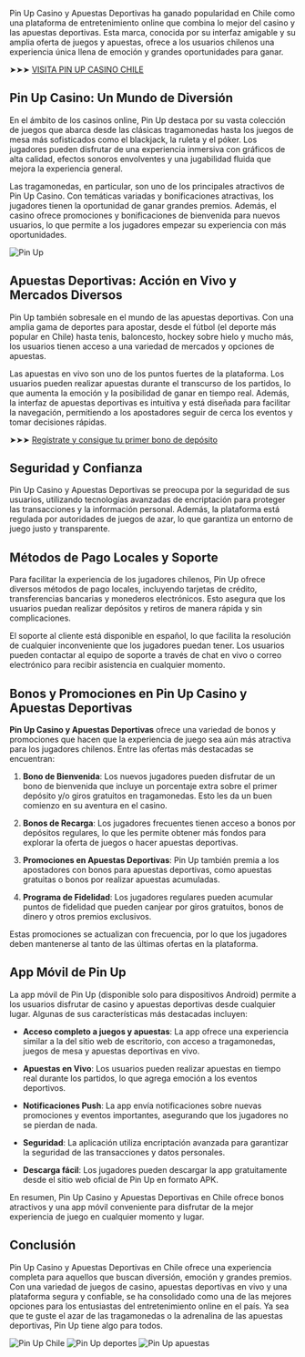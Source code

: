 
Pin Up Casino y Apuestas Deportivas ha ganado popularidad en Chile como una plataforma de entretenimiento online que combina lo mejor del casino y las apuestas deportivas. Esta marca, conocida por su interfaz amigable y su amplia oferta de juegos y apuestas, ofrece a los usuarios chilenos una experiencia única llena de emoción y grandes oportunidades para ganar.

➤➤➤ [VISITA PIN UP CASINO CHILE](https://tinyurl.com/34jypvsw "VISITA PIN UP CASINO CHILE")

## Pin Up Casino: Un Mundo de Diversión

En el ámbito de los casinos online, Pin Up destaca por su vasta colección de juegos que abarca desde las clásicas tragamonedas hasta los juegos de mesa más sofisticados como el blackjack, la ruleta y el póker. Los jugadores pueden disfrutar de una experiencia inmersiva con gráficos de alta calidad, efectos sonoros envolventes y una jugabilidad fluida que mejora la experiencia general.

Las tragamonedas, en particular, son uno de los principales atractivos de Pin Up Casino. Con temáticas variadas y bonificaciones atractivas, los jugadores tienen la oportunidad de ganar grandes premios. Además, el casino ofrece promociones y bonificaciones de bienvenida para nuevos usuarios, lo que permite a los jugadores empezar su experiencia con más oportunidades.

![Pin Up](https://i.postimg.cc/HxJRJsNy/pinup.jpg)

## Apuestas Deportivas: Acción en Vivo y Mercados Diversos

Pin Up también sobresale en el mundo de las apuestas deportivas. Con una amplia gama de deportes para apostar, desde el fútbol (el deporte más popular en Chile) hasta tenis, baloncesto, hockey sobre hielo y mucho más, los usuarios tienen acceso a una variedad de mercados y opciones de apuestas.

Las apuestas en vivo son uno de los puntos fuertes de la plataforma. Los usuarios pueden realizar apuestas durante el transcurso de los partidos, lo que aumenta la emoción y la posibilidad de ganar en tiempo real. Además, la interfaz de apuestas deportivas es intuitiva y está diseñada para facilitar la navegación, permitiendo a los apostadores seguir de cerca los eventos y tomar decisiones rápidas.

➤➤➤ [Regístrate y consigue tu primer bono de depósito](https://tinyurl.com/34jypvsw "Regístrate y consigue tu primer bono de depósito")

## Seguridad y Confianza

Pin Up Casino y Apuestas Deportivas se preocupa por la seguridad de sus usuarios, utilizando tecnologías avanzadas de encriptación para proteger las transacciones y la información personal. Además, la plataforma está regulada por autoridades de juegos de azar, lo que garantiza un entorno de juego justo y transparente.

## Métodos de Pago Locales y Soporte 

Para facilitar la experiencia de los jugadores chilenos, Pin Up ofrece diversos métodos de pago locales, incluyendo tarjetas de crédito, transferencias bancarias y monederos electrónicos. Esto asegura que los usuarios puedan realizar depósitos y retiros de manera rápida y sin complicaciones.

El soporte al cliente está disponible en español, lo que facilita la resolución de cualquier inconveniente que los jugadores puedan tener. Los usuarios pueden contactar al equipo de soporte a través de chat en vivo o correo electrónico para recibir asistencia en cualquier momento.

## **Bonos y Promociones en Pin Up Casino y Apuestas Deportivas**

**Pin Up Casino y Apuestas Deportivas** ofrece una variedad de bonos y promociones que hacen que la experiencia de juego sea aún más atractiva para los jugadores chilenos. Entre las ofertas más destacadas se encuentran:

1.  **Bono de Bienvenida**: Los nuevos jugadores pueden disfrutar de un bono de bienvenida que incluye un porcentaje extra sobre el primer depósito y/o giros gratuitos en tragamonedas. Esto les da un buen comienzo en su aventura en el casino.
    
2.  **Bonos de Recarga**: Los jugadores frecuentes tienen acceso a bonos por depósitos regulares, lo que les permite obtener más fondos para explorar la oferta de juegos o hacer apuestas deportivas.
    
3.  **Promociones en Apuestas Deportivas**: Pin Up también premia a los apostadores con bonos para apuestas deportivas, como apuestas gratuitas o bonos por realizar apuestas acumuladas.
    
4.  **Programa de Fidelidad**: Los jugadores regulares pueden acumular puntos de fidelidad que pueden canjear por giros gratuitos, bonos de dinero y otros premios exclusivos.
    
Estas promociones se actualizan con frecuencia, por lo que los jugadores deben mantenerse al tanto de las últimas ofertas en la plataforma.

## **App Móvil de Pin Up**

La app móvil de Pin Up (disponible solo para dispositivos Android) permite a los usuarios disfrutar de casino y apuestas deportivas desde cualquier lugar. Algunas de sus características más destacadas incluyen:

-   **Acceso completo a juegos y apuestas**: La app ofrece una experiencia similar a la del sitio web de escritorio, con acceso a tragamonedas, juegos de mesa y apuestas deportivas en vivo.
    
-   **Apuestas en Vivo**: Los usuarios pueden realizar apuestas en tiempo real durante los partidos, lo que agrega emoción a los eventos deportivos.
    
-   **Notificaciones Push**: La app envía notificaciones sobre nuevas promociones y eventos importantes, asegurando que los jugadores no se pierdan de nada.
    
-   **Seguridad**: La aplicación utiliza encriptación avanzada para garantizar la seguridad de las transacciones y datos personales.
    
-   **Descarga fácil**: Los jugadores pueden descargar la app gratuitamente desde el sitio web oficial de Pin Up en formato APK.
    
En resumen, Pin Up Casino y Apuestas Deportivas en Chile ofrece bonos atractivos y una app móvil conveniente para disfrutar de la mejor experiencia de juego en cualquier momento y lugar.

## Conclusión

Pin Up Casino y Apuestas Deportivas en Chile ofrece una experiencia completa para aquellos que buscan diversión, emoción y grandes premios. Con una variedad de juegos de casino, apuestas deportivas en vivo y una plataforma segura y confiable, se ha consolidado como una de las mejores opciones para los entusiastas del entretenimiento online en el país. Ya sea que te guste el azar de las tragamonedas o la adrenalina de las apuestas deportivas, Pin Up tiene algo para todos.

![Pin Up Chile](https://i.postimg.cc/sgXcfHqB/logo-1-1.png)
![Pin Up deportes](https://i.postimg.cc/nCSZJSsb/14-2040x1020.png)
![Pin Up apuestas](https://i.postimg.cc/XpY3t6Yk/15-2040x1020.png)
